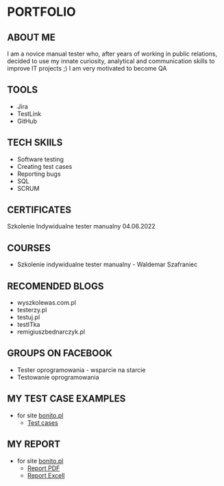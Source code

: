 # PORTFOLIO
## ABOUT ME
I am a novice manual tester who, after years of working in public relations, decided to use my innate curiosity, analytical and communication skills to improve IT projects ;) I am very motivated to become QA
## TOOLS
* Jira
* TestLink
* GitHub
## TECH SKIILS
* Software testing
* Creating test cases
* Reporting bugs
* SQL
* SCRUM
## CERTIFICATES
Szkolenie Indywidualne tester manualny 04.06.2022
## COURSES
* Szkolenie indywidualne tester manualny - Waldemar Szafraniec
## RECOMENDED BLOGS
* wyszkolewas.com.pl
* testerzy.pl
* testuj.pl
* testITka
* remigiuszbednarczyk.pl
## GROUPS ON FACEBOOK
* Tester oprogramowania - wsparcie na starcie
* Testowanie oprogramowania
## MY TEST CASE EXAMPLES
* for site [bonito.pl](https://bonito.pl/)
  * [Test cases](https://drive.google.com/file/d/17EsgsiW-QbEIIiRdIghx1k9sN9LCtqcb/view?usp=sharing)
## MY REPORT 
* for site [bonito.pl](https://bonito.pl/)
  * [Report PDF](https://drive.google.com/file/d/1ttPDBLfhQwFdS5wsKUWKMkXbF0qej3vw/view?usp=sharing)
  * [Report Excell](https://docs.google.com/spreadsheets/d/13ESRGVz3425dmt42gXLNZtPGki0nZvGI/edit?usp=sharing&ouid=110291082348063863523&rtpof=true&sd=true)
